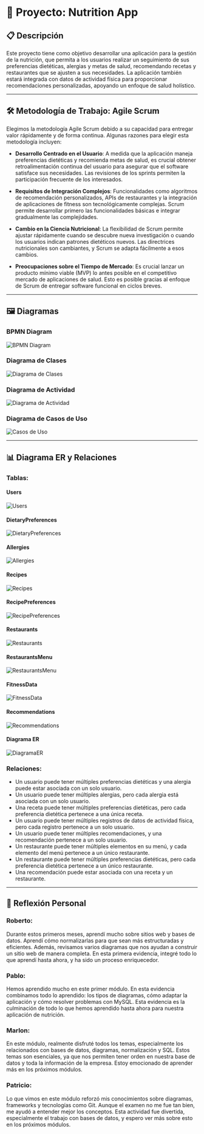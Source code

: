 # 🌟 Proyecto: Nutrition App

## 📋 Descripción
Este proyecto tiene como objetivo desarrollar una aplicación para la gestión de la nutrición, que permita a los usuarios realizar un seguimiento de sus preferencias dietéticas, alergias y metas de salud, recomendando recetas y restaurantes que se ajusten a sus necesidades. La aplicación también estará integrada con datos de actividad física para proporcionar recomendaciones personalizadas, apoyando un enfoque de salud holístico.

---

## 🛠️ Metodología de Trabajo: Agile Scrum
Elegimos la metodología Agile Scrum debido a su capacidad para entregar valor rápidamente y de forma continua. Algunas razones para elegir esta metodología incluyen:

- **Desarrollo Centrado en el Usuario**: A medida que la aplicación maneja preferencias dietéticas y recomienda metas de salud, es crucial obtener retroalimentación continua del usuario para asegurar que el software satisface sus necesidades. Las revisiones de los sprints permiten la participación frecuente de los interesados.
  
- **Requisitos de Integración Complejos**: Funcionalidades como algoritmos de recomendación personalizados, APIs de restaurantes y la integración de aplicaciones de fitness son tecnológicamente complejas. Scrum permite desarrollar primero las funcionalidades básicas e integrar gradualmente las complejidades.
  
- **Cambio en la Ciencia Nutricional**: La flexibilidad de Scrum permite ajustar rápidamente cuando se descubre nueva investigación o cuando los usuarios indican patrones dietéticos nuevos. Las directrices nutricionales son cambiantes, y Scrum se adapta fácilmente a esos cambios.
  
- **Preocupaciones sobre el Tiempo de Mercado**: Es crucial lanzar un producto mínimo viable (MVP) lo antes posible en el competitivo mercado de aplicaciones de salud. Esto es posible gracias al enfoque de Scrum de entregar software funcional en ciclos breves.

---

## 🖼️ Diagramas

### BPMN Diagram

![BPMN Diagram](<BPMN diagram.png>)

### Diagrama de Clases

![Diagrama de Clases](<Class diagrams.png>)

### Diagrama de Actividad

![Diagrama de Actividad](<Activity diagrams.png>)

### Diagrama de Casos de Uso

![Casos de Uso](<Use case diagrams.png>)

---

## 📊 Diagrama ER y Relaciones

### Tablas:

#### Users

![Users](<Table Users.png>)

#### DietaryPreferences

![DietaryPreferences](<Table DietaryPreferences.png>)

#### Allergies

![Allergies](<Table Allergies.png>)

#### Recipes

![Recipes](<Table Recipes.png>)

#### RecipePreferences

![RecipePreferences](<Table RecipePreferences.png>)

#### Restaurants

![Restaurants](<Table Restaurants.png>)

#### RestaurantsMenu

![RestaurantsMenu](<Table RestaurantsMenu.png>)

#### FitnessData

![FitnessData](<Table FitnessData.png>)

#### Recommendations

![Recommendations](<Table Recommendations.png>)

#### Diagrama ER

![DiagramaER](<Diagrama ER.png>)

### Relaciones:
- Un usuario puede tener múltiples preferencias dietéticas y una alergia puede estar asociada con un solo usuario.
- Un usuario puede tener múltiples alergias, pero cada alergia está asociada con un solo usuario.
- Una receta puede tener múltiples preferencias dietéticas, pero cada preferencia dietética pertenece a una única receta.
- Un usuario puede tener múltiples registros de datos de actividad física, pero cada registro pertenece a un solo usuario.
- Un usuario puede tener múltiples recomendaciones, y una recomendación pertenece a un solo usuario.
- Un restaurante puede tener múltiples elementos en su menú, y cada elemento del menú pertenece a un único restaurante.
- Un restaurante puede tener múltiples preferencias dietéticas, pero cada preferencia dietética pertenece a un único restaurante.
- Una recomendación puede estar asociada con una receta y un restaurante.

---

## 💭 Reflexión Personal

### Roberto:
Durante estos primeros meses, aprendí mucho sobre sitios web y bases de datos. Aprendí cómo normalizarlas para que sean más estructuradas y eficientes. Además, revisamos varios diagramas que nos ayudan a construir un sitio web de manera completa. En esta primera evidencia, integré todo lo que aprendí hasta ahora, y ha sido un proceso enriquecedor.

### Pablo:
Hemos aprendido mucho en este primer módulo. En esta evidencia combinamos todo lo aprendido: los tipos de diagramas, cómo adaptar la aplicación y cómo resolver problemas con MySQL. Esta evidencia es la culminación de todo lo que hemos aprendido hasta ahora para nuestra aplicación de nutrición.

### Marlon:
En este módulo, realmente disfruté todos los temas, especialmente los relacionados con bases de datos, diagramas, normalización y SQL. Estos temas son esenciales, ya que nos permiten tener orden en nuestra base de datos y toda la información de la empresa. Estoy emocionado de aprender más en los próximos módulos.

### Patricio:
Lo que vimos en este módulo reforzó mis conocimientos sobre diagramas, frameworks y tecnologías como Git. Aunque el examen no me fue tan bien, me ayudó a entender mejor los conceptos. Esta actividad fue divertida, especialmente el trabajo con bases de datos, y espero ver más sobre esto en los próximos módulos.

